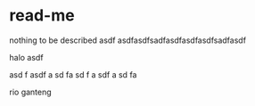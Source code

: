 # read-me
nothing to be described
asdf
asdfasdfsadfasdfasdfasdfsadfasdf



halo
asdf

asd
f
asdf
a
sd
fa
sd
f
a
sdf
a
sd
fa


rio ganteng

